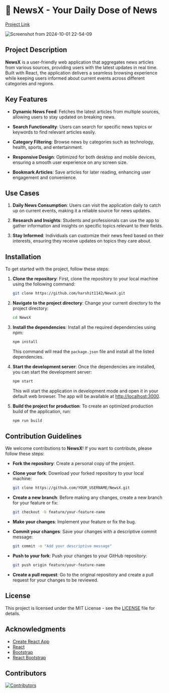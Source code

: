 


# 📰 NewsX - Your Daily Dose of News

[Project Link](https://news-x-hazel.vercel.app/)

![Screenshot from 2024-10-01 22-54-09](https://github.com/user-attachments/assets/0ed758fc-136b-4a29-9f39-9e9c3fa3297d)


## Project Description

**NewsX** is a user-friendly web application that aggregates news articles from various sources, providing users with the latest updates in real time. Built with React, the application delivers a seamless browsing experience while keeping users informed about current events across different categories and regions.

## Key Features

- **Dynamic News Feed**: Fetches the latest articles from multiple sources, allowing users to stay updated on breaking news.
  
- **Search Functionality**: Users can search for specific news topics or keywords to find relevant articles easily.
  
- **Category Filtering**: Browse news by categories such as technology, health, sports, and entertainment.
  
- **Responsive Design**: Optimized for both desktop and mobile devices, ensuring a smooth user experience on any screen size.
  
- **Bookmark Articles**: Save articles for later reading, enhancing user engagement and convenience.

## Use Cases

1. **Daily News Consumption**: Users can visit the application daily to catch up on current events, making it a reliable source for news updates.
   
2. **Research and Insights**: Students and professionals can use the app to gather information and insights on specific topics relevant to their fields.
   
3. **Stay Informed**: Individuals can customize their news feed based on their interests, ensuring they receive updates on topics they care about.

## Installation

To get started with the project, follow these steps:

1. **Clone the repository**: First, clone the repository to your local machine using the following command:
   ```bash
   git clone https://github.com/harshit1142/NewsX.git
   ```

2. **Navigate to the project directory**: Change your current directory to the project directory:
   ```bash
   cd NewsX
   ```

3. **Install the dependencies**: Install all the required dependencies using npm:
   ```bash
   npm install
   ```
   This command will read the `package.json` file and install all the listed dependencies.

4. **Start the development server**: Once the dependencies are installed, you can start the development server:
   ```bash
   npm start
   ```
   This will start the application in development mode and open it in your default web browser. The app will be available at [http://localhost:3000](http://localhost:3000).

5. **Build the project for production**: To create an optimized production build of the application, run:
   ```bash
   npm run build
   ```

## Contribution Guidelines

We welcome contributions to **NewsX**! If you want to contribute, please follow these steps:

- **Fork the repository**: Create a personal copy of the project.
  
- **Clone your fork**: Download your forked repository to your local machine:
  ```bash
  git clone https://github.com/YOUR_USERNAME/NewsX.git
  ```

- **Create a new branch**: Before making any changes, create a new branch for your feature or fix:
  ```bash
  git checkout -b feature/your-feature-name
  ```

- **Make your changes**: Implement your feature or fix the bug.

- **Commit your changes**: Save your changes with a descriptive commit message:
  ```bash
  git commit -m "Add your descriptive message"
  ```

- **Push to your fork**: Push your changes to your GitHub repository:
  ```bash
  git push origin feature/your-feature-name
  ```

- **Create a pull request**: Go to the original repository and create a pull request for your changes to be reviewed.

## License

This project is licensed under the MIT License - see the [LICENSE](LICENSE) file for details.

## Acknowledgments

- [Create React App](https://create-react-app.dev/)
- [React](https://reactjs.org/)
- [Bootstrap](https://getbootstrap.com/)
- [React Bootstrap](https://react-bootstrap.github.io/)

## Contributors

[![Contributors](https://contrib.rocks/image?repo=harshit1142/NewsX)](https://github.com/harshit1142/NewsX/graphs/contributors)

